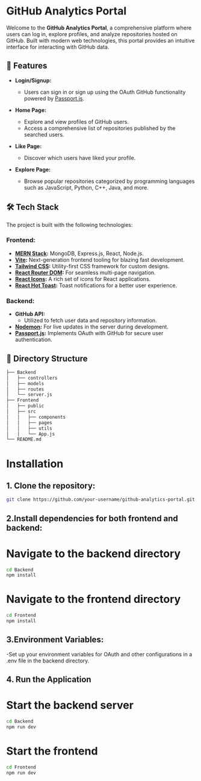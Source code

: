 # GitHub Analytics Portal

Welcome to the **GitHub Analytics Portal**, a comprehensive platform where users can log in, explore profiles, and analyze repositories hosted on GitHub. Built with modern web technologies, this portal provides an intuitive interface for interacting with GitHub data.

## 🚀 Features

- **Login/Signup:** 
  - Users can sign in or sign up using the OAuth GitHub functionality powered by [Passport.js](https://www.passportjs.org/).
  
- **Home Page:** 
  - Explore and view profiles of GitHub users.
  - Access a comprehensive list of repositories published by the searched users.

- **Like Page:** 
  - Discover which users have liked your profile.
  
- **Explore Page:**
  - Browse popular repositories categorized by programming languages such as JavaScript, Python, C++, Java, and more.

## 🛠️ Tech Stack

The project is built with the following technologies:

### Frontend:
- **[MERN Stack](https://www.mongodb.com/mern-stack):** MongoDB, Express.js, React, Node.js.
- **[Vite](https://vitejs.dev/):** Next-generation frontend tooling for blazing fast development.
- **[Tailwind CSS](https://tailwindcss.com/):** Utility-first CSS framework for custom designs.
- **[React Router DOM](https://reactrouter.com/):** For seamless multi-page navigation.
- **[React Icons](https://react-icons.github.io/react-icons/):** A rich set of icons for React applications.
- **[React Hot Toast](https://react-hot-toast.com/):** Toast notifications for a better user experience.

### Backend:
- **GitHub API:**
  - Utilized to fetch user data and repository information.
- **[Nodemon](https://nodemon.io/):** For live updates in the server during development.
- **[Passport.js](https://www.passportjs.org/):** Implements OAuth with GitHub for secure user authentication.

## 📂 Directory Structure

```bash
├── Backend
│   ├── controllers
│   ├── models
│   ├── routes
│   └── server.js
├── Frontend
│   ├── public
│   ├── src
│   │   ├── components
│   │   ├── pages
│   │   ├── utils
│   │   └── App.js
└── README.md
```

# Installation

## 1. Clone the repository:

```bash
git clone https://github.com/your-username/github-analytics-portal.git
```
## 2.Install dependencies for both frontend and backend:
# Navigate to the backend directory
```bash
cd Backend
npm install
```

# Navigate to the frontend directory
```bash
cd Frontend
npm install
```
## 3.Environment Variables:
-Set up your environment variables for OAuth and other configurations in a .env file in the backend directory.

## 4. Run the Application
# Start the backend server
```bash
cd Backend
npm run dev
```

# Start the frontend
```bash
cd Frontend
npm run dev
```

